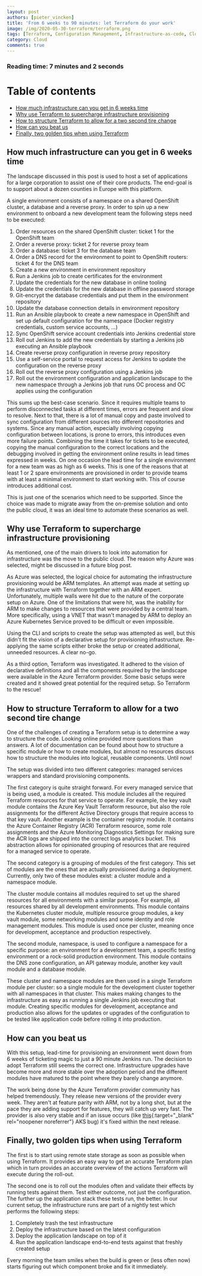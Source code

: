```yaml
---
layout: post
authors: [pieter_vincken]
title: 'From 6 weeks to 90 minutes: let Terraform do your work'
image: /img/2020-05-30-terraform/terraform.png
tags: [Terraform, Configuration Management, Infrastructure-as-code, Cloud]
category: Cloud
comments: true
---
```


### Reading time: 7 minutes and 2 seconds

# Table of contents

* [How much infrastructure can you get in 6 weeks time](#how-much-infrastructure-can-you-get-in-6-weeks-time)
* [Why use Terraform to supercharge infrastructure provisioning](#why-use-terraform-to-supercharge-infrastructure-provisioning)
* [How to structure Terraform to allow for a two second tire change](#how-to-structure-terraform-to-allow-for-a-two-second-tire-change)
* [How can you beat us](#how-can-you-beat-us)
* [Finally, two golden tips when using Terraform](#finally-two-golden-tips-when-using-terraform)

## How much infrastructure can you get in 6 weeks time

The landscape discussed in this post is used to host a set of applications for a large corporation to assist one of their core products.
The end-goal is to support about a dozen counties in Europe with this platform.

A single environment consists of a namespace on a shared OpenShift cluster, a database and a reverse proxy.
In order to spin up a new environment to onboard a new development team the following steps need to be executed:

1. Order resources on the shared OpenShift cluster: ticket 1 for the OpenShift team
1. Order a reverse proxy: ticket 2 for reverse proxy team
1. Order a database: ticket 3 for the database team
1. Order a DNS record for the environment to point to OpenShift routers: ticket 4 for the DNS team
1. Create a new environment in environment repository
1. Run a Jenkins job to create certificates for the environment
1. Update the credentials for the new database in online tooling
1. Update the credentials for the new database in offline password storage
1. Git-encrypt the database credentials and put them in the environment repository
1. Update the database connection details in environment repository
1. Run an Ansible playbook to create a new namespace in OpenShift and set up default configuration for the namespace (Docker registry credentials, custom service accounts, ...)
1. Sync OpenShift service account credentials into Jenkins credential store
1. Roll out Jenkins to add the new credentials by starting a Jenkins job executing an Ansible playbook
1. Create reverse proxy configuration in reverse proxy repository
1. Use a self-service portal to request access for Jenkins to update the configuration on the reverse proxy
1. Roll out the reverse proxy configuration using a Jenkins job
1. Roll out the environment configuration and application landscape to the new namespace through a Jenkins job that runs OC process and OC applies using the configuration

This sums up the best-case scenario.
Since it requires multiple teams to perform disconnected tasks at different times, errors are frequent and slow to resolve.
Next to that, there is a lot of manual copy and paste involved to sync configuration from different sources into different repositories and systems.
Since any manual action, especially involving copying configuration between locations, is prone to errors, this introduces even more failure points.
Combining the time it takes for tickets to be executed, copying the manual configuration to the correct locations and the debugging involved in getting the environment online results in lead times expressed in weeks.
On one occasion the lead time for a single environment for a new team was as high as 6 weeks.
This is one of the reasons that at least 1 or 2 spare environments are provisioned in order to provide teams with at least a minimal environment to start working with.
This of course introduces additional cost.

This is just one of the scenarios which need to be supported.
Since the choice was made to migrate away from the on-premise solution and onto the public cloud, it was an ideal time to automate these scenarios as well.

## Why use Terraform to supercharge infrastructure provisioning

As mentioned, one of the main drivers to look into automation for infrastructure was the move to the public cloud.
The reason why Azure was selected, might be discussed in a future blog post.

As Azure was selected, the logical choice for automating the infrastructure provisioning would be ARM templates.
An attempt was made at setting up the infrastructure with Terraform together with an ARM expert.
Unfortunately, multiple walls were hit due to the nature of the corporate setup on Azure.
One of the limitations that were hit, was the inability for ARM to make changes to resources that were provided by a central team.
More specifically, using a VNET that wasn't managed by ARM to deploy an Azure Kubernetes Service proved to be difficult or even impossible.

Using the CLI and scripts to create the setup was attempted as well, but this didn't fit the vision of a declarative setup for provisioning infrastructure.
Re-applying the same scripts either broke the setup or created additional, unneeded resources.
A clear no-go.

As a third option, Terraform was investigated.
It adhered to the vision of declarative definitions and all the components required by the landscape were available in the Azure Terraform provider.
Some basic setups were created and it showed great potential for the required setup.
So Terraform to the rescue!

## How to structure Terraform to allow for a two second tire change

One of the challenges of creating a Terraform setup is to determine a way to structure the code.
Looking online provided more questions than answers.
A lot of documentation can be found about how to structure a specific module or how to create modules, but almost no resources discuss how to structure the modules into logical, reusable components.
Until now!

The setup was divided into two different categories: managed services wrappers and standard provisioning components.

The first category is quite straight forward.
For every managed service that is being used, a module is created.
This module includes all the required Terraform resources for that service to operate.
For example, the key vault module contains the Azure Key Vault Terraform resource, but also the role assignments for the different Active Directory groups that require access to that key vault.
Another example is the container registry module.
It contains the Azure Container Registry (ACR) Terraform resource, some role assignments and the Azure Monitoring Diagnostics Settings for making sure the ACR logs are shipped into the correct logs analytics bucket.
This abstraction allows for opinionated grouping of resources that are required for a managed service to operate.

The second category is a grouping of modules of the first category.
This set of modules are the ones that are actually provisioned during a deployment.
Currently, only two of these modules exist: a cluster module and a namespace module.

The cluster module contains all modules required to set up the shared resources for all environments with a similar purpose.
For example, all resources shared by all development environments.
This module contains the Kubernetes cluster module, multiple resource group modules, a key vault module, some networking modules and some identity and role management modules.
This module is used once per cluster, meaning once for development, acceptance and production respectively.

The second module, namespace, is used to configure a namespace for a specific purpose: an environment for a development team, a specific testing environment or a rock-solid production environment.
This module contains the DNS zone configuration, an API gateway module, another key vault module and a database module.

These cluster and namespace modules are then used in a single Terraform module per cluster: so a single module for the development cluster together with all namespaces in that cluster.
This makes making changes to the infrastructure as easy as running a single Jenkins job executing that module.
Creating specific modules for development, acceptance and production also allows for the updates or upgrades of the configuration to be tested like application code before rolling it into production.

## How can you beat us

With this setup, lead-time for provisioning an environment went down from 6 weeks of ticketing magic to just a 90 minute Jenkins run.
The decision to adopt Terraform still seems the correct one.
Infrastructure upgrades have become more and more stable over the adoption period and the different modules have matured to the point where they barely change anymore.

The work being done by the Azure Terraform provider community has helped tremendously.
They release new versions of the provider every week.
They aren't at feature parity with ARM, not by a long shot, but at the pace they are adding support for features, they will catch up very fast.
The provider is also very stable and if an issue occurs (like [this](https://github.com/terraform-providers/terraform-provider-azurerm/issues/6525){:target="_blank" rel="noopener noreferrer"} AKS bug) it's fixed within the next release.

## Finally, two golden tips when using Terraform

The first is to start using remote state storage as soon as possible when using Terraform.
It provides an easy way to get an accurate Terraform plan which in turn provides an accurate overview of the actions Terraform will execute during the roll-out.

The second one is to roll out the modules often and validate their effects by running tests against them.
Test either outcome, not just the configuration.
The further up the application stack these tests run, the better.
In our current setup, the infrastructure runs are part of a nightly test which performs the following steps:

1. Completely trash the test infrastructure
1. Deploy the infrastructure based on the latest configuration
1. Deploy the application landscape on top of it
1. Run the application landscape end-to-end tests against that freshly created setup

Every morning the team smiles when the build is green or (less often now) starts figuring out which component broke and fix it immediately.
